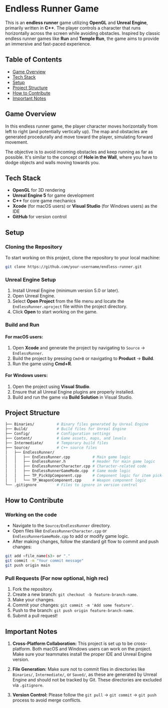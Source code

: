 # Endless Runner Game

This is an **endless runner** game utilizing **OpenGL** and **Unreal Engine**, primarily written in **C++**. The player controls a character that runs horizontally across the screen while avoiding obstacles. Inspired by classic endless runner games like **Run** and **Temple Run**, the game aims to provide an immersive and fast-paced experience.

## Table of Contents
- [Game Overview](#game-overview)
- [Tech Stack](#tech-stack)
- [Setup](#setup)
- [Project Structure](#project-structure)
- [How to Contribute](#how-to-contribute)
- [Important Notes](#important-notes)

## Game Overview
In this endless runner game, the player character moves horizontally from left to right (and potentially vertically up). The map and obstacles are generated procedurally and move toward the player, simulating forward movement.

The objective is to avoid incoming obstacles and keep running as far as possible. It's similar to the concept of **Hole in the Wall**, where you have to dodge objects and walls moving towards you.

## Tech Stack
- **OpenGL** for 3D rendering
- **Unreal Engine 5** for game development
- **C++** for core game mechanics
- **Xcode** (for macOS users) or **Visual Studio** (for Windows users) as the IDE
- **GitHub** for version control

## Setup

### Cloning the Repository
To start working on this project, clone the repository to your local machine:

```bash
git clone https://github.com/your-username/endless-runner.git
```

### Unreal Engine Setup

1. Install Unreal Engine (minimum version 5.0 or later).
2. Open Unreal Engine.
3. Select **Open Project** from the file menu and locate the `EndlessRunner.uproject` file within the project directory.
4. Click **Open** to start working on the game.

### Build and Run

#### For macOS users:
1. Open **Xcode** and generate the project by navigating to `Source` → `EndlessRunner`.
2. Build the project by pressing `Cmd+B` or navigating to **Product** → **Build**.
3. Run the game using **Cmd+R**.

#### For Windows users:
1. Open the project using **Visual Studio**.
2. Ensure that all Unreal Engine plugins are properly installed.
3. Build and run the game via **Build Solution** in Visual Studio.

## Project Structure
```bash
├── Binaries/          # Binary files generated by Unreal Engine
├── Build/             # Build files for Unreal Engine
├── Config/            # Configuration settings
├── Content/           # Game assets, maps, and levels
├── Intermediate/      # Temporary build files
├── Source/            # C++ source files
│   ├── EndlessRunner/
│   │   ├── EndlessRunner.cpp          # Main game logic
│   │   ├── EndlessRunner.h            # Header for main game logic
│   │   ├── EndlessRunnerCharacter.cpp # Character-related code
│   │   ├── EndlessRunnerGameMode.cpp  # Game mode logic
│   │   ├── TP_PickUpComponent.cpp     # Component logic for item pick-ups
│   │   └── TP_WeaponComponent.cpp     # Weapon component logic
└── .gitignore         # Files to ignore in version control

```

## How to Contribute
### Working on the code

- Navigate to the `Source/EndlessRunner` directory.
- Open files like `EndlessRunnerCharacter.cpp` or `EndlessRunnerGameMode.cpp` to add or modify game logic.
- After making changes, follow the standard git flow to commit and push changes:

```bash
git add <file_name(s)> or "." 
git commit -m "Your commit message"
git push origin main
```

### Pull Requests (For now optional, high rec)
1. Fork the repository.
2. Create a new branch: `git checkout -b feature-branch-name`.
3. Make your changes.
4. Commit your changes: `git commit -m 'Add some feature'`.
5. Push to the branch: `git push origin feature-branch-name`.
6. Submit a pull request! 

## Important Notes

1. **Cross-Platform Collaboration:** This project is set up to be cross-platform. Both macOS and Windows users can work on the project. Make sure your teammates install the proper IDE and Unreal Engine version.

2. **File Generation:** Make sure not to commit files in directories like `Binaries/`, `Intermediate/`, or `Saved/`, as these are generated by Unreal Engine and should not be tracked by Git. These directories are excluded via `.gitignore`.

3. **Version Control:** Please follow the `git pull` → `git commit` → `git push` process to avoid merge conflicts.
